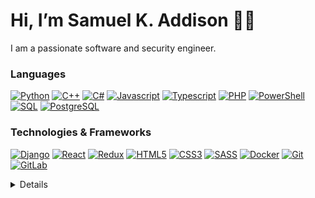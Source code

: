 <h1> Hi, I’m Samuel K. Addison 👋🏿 </h1>

<p> I am a passionate software and security engineer. 

### Languages

[![Python](https://img.shields.io/badge/python-black?style=for-the-badge&logo=python)](https://github.com/SamAddy)
[![C++](https://img.shields.io/badge/c++-black?style=for-the-badge&logo=c++)](https://github.com/SamAddy)
[![C#](https://img.shields.io/badge/csharp-black?style=for-the-badge&logo=csharp)](https://github.com/SamAddy)
[![Javascript](https://img.shields.io/badge/javascript-black?style=for-the-badge&logo=javascript)](https://github.com/SamAddy)
[![Typescript](https://img.shields.io/badge/typescript-black?style=for-the-badge&logo=typescript)](https://github.com/SamAddy)
[![PHP](https://img.shields.io/badge/php-black?style=for-the-badge&logo=php)](https://github.com/SamAddy)
[![PowerShell](https://img.shields.io/badge/powershell-black?style=for-the-badge&logo=powershell)](https://github.com/SamAddy)
[![SQL](https://img.shields.io/badge/sql-black?style=for-the-badge&logo=mysql)](https://github.com/SamAddy)
[![PostgreSQL](https://img.shields.io/badge/postgresql-black?style=for-the-badge&logo=postgresql)](https://github.com/SamAddy)

### Technologies & Frameworks

[![Django](https://img.shields.io/badge/django-black?style=for-the-badge&logo=django)](https://github.com/SamAddy)
[![React](https://img.shields.io/badge/react-black?style=for-the-badge&logo=react)](https://github.com/SamAddy)
[![Redux](https://img.shields.io/badge/redux-black?style=for-the-badge&logo=redux)](https://github.com/SamAddy)
[![HTML5](https://img.shields.io/badge/html5-black?style=for-the-badge&logo=html5)](https://github.com/SamAddy)
[![CSS3](https://img.shields.io/badge/css3-black?style=for-the-badge&logo=css3)](https://github.com/SamAddy)
[![SASS](https://img.shields.io/badge/sass-black?style=for-the-badge&logo=sass)](https://github.com/SamAddy)
[![Docker](https://img.shields.io/badge/docker-black?style=for-the-badge&logo=docker)](https://github.com/SamAddy)
[![Git](https://img.shields.io/badge/git-black?style=for-the-badge&logo=git)](https://github.com/SamAddy)
[![GitLab](https://img.shields.io/badge/gitlab-black?style=for-the-badge&logo=gitlab)](https://github.com/SamAddy)

<details>
<p align="center">
    <a href="https://github.com/SamAddy">
        <img src="https://github-profile-summary-cards.vercel.app/api/cards/profile-details?username=samaddy&theme=transparent" />
    </a>
    <a href="https://github.com/SamAddy">
        <img src="https://github-readme-streak-stats.herokuapp.com/?user=samaddy&hide_border=true&card_width=338&theme=transparent" />
    </a>
    <a href="https://github.com/SamAddy">
        <img src="https://github-profile-summary-cards.vercel.app/api/cards/stats?username=samaddy&theme=transparent" />
    </a>
    <a href="https://github.com/SamAddy">
        <img src="https://github-readme-stats.vercel.app/api/top-langs/?username=samaddy&hide_progress=true" />
    </a>
</p>
</details>
<!--
- 👀 I’m interested in 
- 🌱 I’m currently learning
- 💞️ I’m looking to collaborate on ...
- 📫 How to reach me ...
-->
<!---
SamAddy/SamAddy is a ✨ special ✨ repository because its `README.md` (this file) appears on your GitHub profile.
You can click the Preview link to take a look at your changes.
--->

